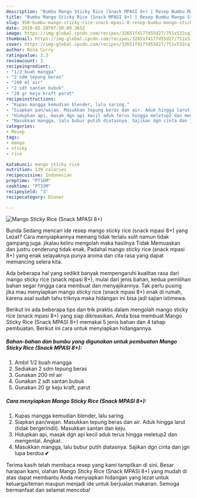 ```yaml
---
description: "Bumbu Mango Sticky Rice (Snack MPASI 8+) | Resep Bumbu Mango Sticky Rice (Snack MPASI 8+) Yang Bisa Manjain Lidah"
title: "Bumbu Mango Sticky Rice (Snack MPASI 8+) | Resep Bumbu Mango Sticky Rice (Snack MPASI 8+) Yang Bisa Manjain Lidah"
slug: 950-bumbu-mango-sticky-rice-snack-mpasi-8-resep-bumbu-mango-sticky-rice-snack-mpasi-8-yang-bisa-manjain-lidah
date: 2020-05-20T07:50:09.365Z
image: https://img-global.cpcdn.com/recipes/32651f4177d55d27/751x532cq70/mango-sticky-rice-snack-mpasi-8-foto-resep-utama.jpg
thumbnail: https://img-global.cpcdn.com/recipes/32651f4177d55d27/751x532cq70/mango-sticky-rice-snack-mpasi-8-foto-resep-utama.jpg
cover: https://img-global.cpcdn.com/recipes/32651f4177d55d27/751x532cq70/mango-sticky-rice-snack-mpasi-8-foto-resep-utama.jpg
author: Nina Curry
ratingvalue: 3.3
reviewcount: 3
recipeingredient:
- "1/2 buah mangga"
- "2 sdm tepung beras"
- "200 ml air"
- "2 sdt santan bubuk"
- "20 gr keju kraft parut"
recipeinstructions:
- "Kupas mangga kemudian blender, lalu saring."
- "Siapkan pan/wajan. Masukkan tepung beras dan air. Aduk hingga larut (tidak bergerindil). Masukkan santan dan keju."
- "Hidupkan api, masak dgn api kecil aduk terus hingga meletup2 dan mengental. Angkat."
- "Masukkan mangga, lalu bubur putih diatasnya. Sajikan dgn cinta dan jgn lupa berdoa 💕"
categories:
- Resep
tags:
- mango
- sticky
- rice

katakunci: mango sticky rice 
nutrition: 139 calories
recipecuisine: Indonesian
preptime: "PT16M"
cooktime: "PT33M"
recipeyield: "3"
recipecategory: Dinner

---
```



![Mango Sticky Rice (Snack MPASI 8+)](https://img-global.cpcdn.com/recipes/32651f4177d55d27/751x532cq70/mango-sticky-rice-snack-mpasi-8-foto-resep-utama.jpg)

Bunda Sedang mencari ide resep mango sticky rice (snack mpasi 8+) yang Lezat? Cara menyiapkannya memang tidak terlalu sulit namun tidak gampang juga. jikalau keliru mengolah maka hasilnya Tidak Memuaskan dan justru cenderung tidak enak. Padahal mango sticky rice (snack mpasi 8+) yang enak selayaknya punya aroma dan cita rasa yang dapat memancing selera kita.



Ada beberapa hal yang sedikit banyak mempengaruhi kualitas rasa dari mango sticky rice (snack mpasi 8+), mulai dari jenis bahan, kedua pemilihan bahan segar hingga cara membuat dan menyajikannya. Tak perlu pusing jika mau menyiapkan mango sticky rice (snack mpasi 8+) enak di rumah, karena asal sudah tahu triknya maka hidangan ini bisa jadi sajian istimewa.


Berikut ini ada beberapa tips dan trik praktis dalam mengolah mango sticky rice (snack mpasi 8+) yang siap dikreasikan. Anda bisa membuat Mango Sticky Rice (Snack MPASI 8+) memakai 5 jenis bahan dan 4 tahap pembuatan. Berikut ini cara untuk menyiapkan hidangannya.

<!--inarticleads1-->

##### Bahan-bahan dan bumbu yang digunakan untuk pembuatan Mango Sticky Rice (Snack MPASI 8+):

1. Ambil 1/2 buah mangga
1. Sediakan 2 sdm tepung beras
1. Gunakan 200 ml air
1. Gunakan 2 sdt santan bubuk
1. Gunakan 20 gr keju kraft, parut




<!--inarticleads2-->

##### Cara menyiapkan Mango Sticky Rice (Snack MPASI 8+):

1. Kupas mangga kemudian blender, lalu saring.
1. Siapkan pan/wajan. Masukkan tepung beras dan air. Aduk hingga larut (tidak bergerindil). Masukkan santan dan keju.
1. Hidupkan api, masak dgn api kecil aduk terus hingga meletup2 dan mengental. Angkat.
1. Masukkan mangga, lalu bubur putih diatasnya. Sajikan dgn cinta dan jgn lupa berdoa 💕




Terima kasih telah membaca resep yang kami tampilkan di sini. Besar harapan kami, olahan Mango Sticky Rice (Snack MPASI 8+) yang mudah di atas dapat membantu Anda menyiapkan hidangan yang lezat untuk keluarga/teman maupun menjadi ide untuk berjualan makanan. Semoga bermanfaat dan selamat mencoba!
